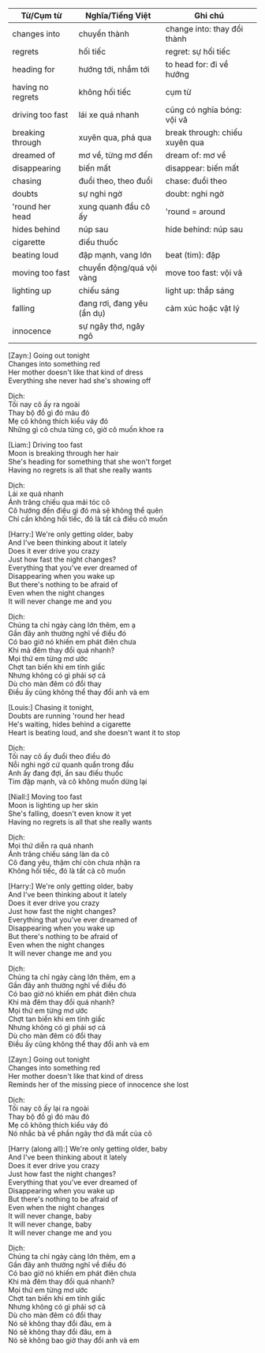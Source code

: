 | Từ/Cụm từ           | Nghĩa/Tiếng Việt                | Ghi chú                                      |
|---------------------|----------------------------------|----------------------------------------------|
| changes into        | chuyển thành                     | change into: thay đổi thành                  |
| regrets             | hối tiếc                         | regret: sự hối tiếc                          |
| heading for         | hướng tới, nhắm tới              | to head for: đi về hướng                     |
| having no regrets   | không hối tiếc                   | cụm từ                                       |
| driving too fast    | lái xe quá nhanh                 | cũng có nghĩa bóng: vội vã                    |
| breaking through    | xuyên qua, phá qua               | break through: chiếu xuyên qua               |
| dreamed of          | mơ về, từng mơ đến               | dream of: mơ về                              |
| disappearing        | biến mất                         | disappear: biến mất                          |
| chasing             | đuổi theo, theo đuổi             | chase: đuổi theo                             |
| doubts              | sự nghi ngờ                      | doubt: nghi ngờ                              |
| 'round her head     | xung quanh đầu cô ấy             | 'round = around                              |
| hides behind        | núp sau                          | hide behind: núp sau                         |
| cigarette           | điếu thuốc                       |                                              |
| beating loud        | đập mạnh, vang lớn               | beat (tim): đập                              |
| moving too fast     | chuyển động/quá vội vàng          | move too fast: vội vã                        |
| lighting up         | chiếu sáng                       | light up: thắp sáng                          |
| falling             | đang rơi, đang yêu (ẩn dụ)       | cảm xúc hoặc vật lý                           |
| innocence           | sự ngây thơ, ngây ngô            |                                              |

[Zayn:]
Going out tonight  
Changes into something red  
Her mother doesn't like that kind of dress  
Everything she never had she's showing off  

Dịch:  
Tối nay cô ấy ra ngoài  
Thay bộ đồ gì đó màu đỏ  
Mẹ cô không thích kiểu váy đó  
Những gì cô chưa từng có, giờ cô muốn khoe ra  

[Liam:]
Driving too fast  
Moon is breaking through her hair  
She's heading for something that she won't forget  
Having no regrets is all that she really wants  

Dịch:  
Lái xe quá nhanh  
Ánh trăng chiếu qua mái tóc cô  
Cô hướng đến điều gì đó mà sẽ không thể quên  
Chỉ cần không hối tiếc, đó là tất cả điều cô muốn  

[Harry:]
We're only getting older, baby  
And I've been thinking about it lately  
Does it ever drive you crazy  
Just how fast the night changes?  
Everything that you've ever dreamed of  
Disappearing when you wake up  
But there's nothing to be afraid of  
Even when the night changes  
It will never change me and you  

Dịch:  
Chúng ta chỉ ngày càng lớn thêm, em ạ  
Gần đây anh thường nghĩ về điều đó  
Có bao giờ nó khiến em phát điên chưa  
Khi mà đêm thay đổi quá nhanh?  
Mọi thứ em từng mơ ước  
Chợt tan biến khi em tỉnh giấc  
Nhưng không có gì phải sợ cả  
Dù cho màn đêm có đổi thay  
Điều ấy cũng không thể thay đổi anh và em  

[Louis:]
Chasing it tonight,  
Doubts are running 'round her head  
He's waiting, hides behind a cigarette  
Heart is beating loud, and she doesn't want it to stop  

Dịch:  
Tối nay cô ấy đuổi theo điều đó  
Nỗi nghi ngờ cứ quanh quẩn trong đầu  
Anh ấy đang đợi, ẩn sau điếu thuốc  
Tim đập mạnh, và cô không muốn dừng lại  

[Niall:]
Moving too fast  
Moon is lighting up her skin  
She's falling, doesn't even know it yet  
Having no regrets is all that she really wants  

Dịch:  
Mọi thứ diễn ra quá nhanh  
Ánh trăng chiếu sáng làn da cô  
Cô đang yêu, thậm chí còn chưa nhận ra  
Không hối tiếc, đó là tất cả cô muốn  

[Harry:]
We're only getting older, baby  
And I've been thinking about it lately  
Does it ever drive you crazy  
Just how fast the night changes?  
Everything that you've ever dreamed of  
Disappearing when you wake up  
But there's nothing to be afraid of  
Even when the night changes  
It will never change me and you  

Dịch:  
Chúng ta chỉ ngày càng lớn thêm, em ạ  
Gần đây anh thường nghĩ về điều đó  
Có bao giờ nó khiến em phát điên chưa  
Khi mà đêm thay đổi quá nhanh?  
Mọi thứ em từng mơ ước  
Chợt tan biến khi em tỉnh giấc  
Nhưng không có gì phải sợ cả  
Dù cho màn đêm có đổi thay  
Điều ấy cũng không thể thay đổi anh và em  

[Zayn:]
Going out tonight  
Changes into something red  
Her mother doesn't like that kind of dress  
Reminds her of the missing piece of innocence she lost  

Dịch:  
Tối nay cô ấy lại ra ngoài  
Thay bộ đồ gì đó màu đỏ  
Mẹ cô không thích kiểu váy đó  
Nó nhắc bà về phần ngây thơ đã mất của cô  

[Harry (along all):]
We're only getting older, baby  
And I've been thinking about it lately  
Does it ever drive you crazy  
Just how fast the night changes?  
Everything that you've ever dreamed of  
Disappearing when you wake up  
But there's nothing to be afraid of  
Even when the night changes  
It will never change, baby  
It will never change, baby  
It will never change me and you  

Dịch:  
Chúng ta chỉ ngày càng lớn thêm, em ạ  
Gần đây anh thường nghĩ về điều đó  
Có bao giờ nó khiến em phát điên chưa  
Khi mà đêm thay đổi quá nhanh?  
Mọi thứ em từng mơ ước  
Chợt tan biến khi em tỉnh giấc  
Nhưng không có gì phải sợ cả  
Dù cho màn đêm có đổi thay  
Nó sẽ không thay đổi đâu, em à  
Nó sẽ không thay đổi đâu, em à  
Nó sẽ không bao giờ thay đổi anh và em